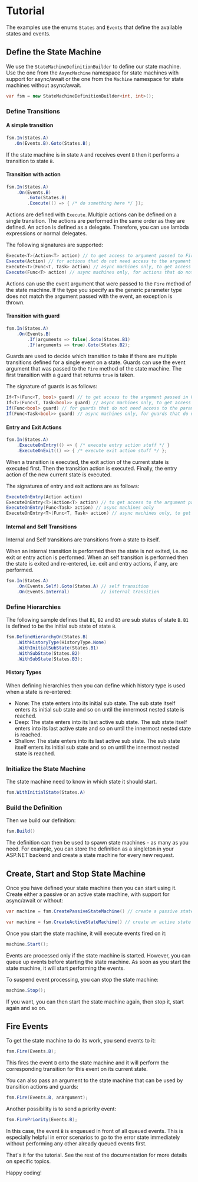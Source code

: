 # Tutorial
The examples use the enums `States` and `Events` that define the available states and events.

## Define the State Machine
We use the `StateMachineDefinitionBuilder` to define our state machine. Use the one from the `AsyncMachine` namespace for state machines with support for async/await or the one from the `Machine` namespace for state machines without async/await.

```c#
var fsm = new StateMachineDefinitionBuilder<int, int>();
```

### Define Transitions

#### A simple transition

```c#
fsm.In(States.A)
   .On(Events.B).Goto(States.B);
```

If the state machine is in state `A` and receives event `B` then it performs a transition to state `B`.

#### Transition with action

```c#
fsm.In(States.A)
    .On(Events.B)
        .Goto(States.B)
        .Execute(() => { /* do something here */ });
```

Actions are defined with `Execute`. Multiple actions can be defined on a single transition. The actions are performed in the same order as they are defined. An action is defined as a delegate. Therefore, you can use lambda expressions or normal delegates.

The following signatures are supported:

```c#
Execute<T>(Action<T> action) // to get access to argument passed to Fire
Execute(Action) // for actions that do not need access to the argument passed to Fire
Execute<T>(Func<T, Task> action) // async machines only, to get access to argument passed to Fire
Execute(Func<T> action) // async machines only, for actions that do not need access to the argument passed to Fire
```

Actions can use the event argument that were passed to the `Fire` method of the state machine.
If the type you specify as the generic parameter type does not match the argument passed with the event, an exception is thrown.

#### Transition with guard

```c#
fsm.In(States.A)
    .On(Events.B)
        .If(arguments => false).Goto(States.B1)
        .If(arguments => true).Goto(States.B2);
```

Guards are used to decide which transition to take if there are multiple transitions defined for a single event on a state. Guards can use the event argument that was passed to the `Fire` method of the state machine.
The first transition with a guard that returns `true` is taken.

The signature of guards is as follows:

```c#
If<T>(Func<T, bool> guard) // to get access to the argument passed in Fire
If<T>(Func<T, Task<bool>> guard) // async machines only, to get access to the argument passed in Fire
If(Func<bool> guard) // for guards that do not need access to the parameters passed to Fire
If(Func<Task<bool>> guard) // async machines only, for guards that do not need access to the parameters passed to Fire
```

#### Entry and Exit Actions

```c#
fsm.In(States.A)
    .ExecuteOnEntry(() => { /* execute entry action stuff */ }
    .ExecuteOnExit(() => { /* execute exit action stuff */ };
```

When a transition is executed, the exit action of the current state is executed first. Then the transition action is executed. Finally, the entry action of the new current state is executed.

The signatures of entry and exit actions are as follows:

```c#
ExecuteOnEntry(Action action)
ExecuteOnEntry<T>(Action<T> action) // to get access to the argument passed in Fire
ExecuteOnEntry(Func<Task> action) // async machines only
ExecuteOnEntry<T>(Func<T, Task> action) // async machines only, to get access to the argument passed in Fire
```
#### Internal and Self Transitions
Internal and Self transitions are transitions from a state to itself.

When an internal transition is performed then the state is not exited, i.e. no exit or entry action is performed.
When an self transition is performed then the state is exited and re-entered, i.e. exit and entry actions, if any, are performed.

```c#
fsm.In(States.A)
    .On(Events.Self).Goto(States.A) // self transition
    .On(Events.Internal)            // internal transition
```

### Define Hierarchies
The following sample defines that `B1`, `B2` and `B3` are sub states of state `B`.
`B1` is defined to be the initial sub state of state `B`.

```c#
fsm.DefineHierarchyOn(States.B)
    .WithHistoryType(HistoryType.None)
	.WithInitialSubState(States.B1)
	.WithSubState(States.B2)
	.WithSubState(States.B3);
```

#### History Types
When defining hierarchies then you can define which history type is used when a state is re-entered:
- None: The state enters into its initial sub state. The sub state itself enters its initial sub state and so on until the innermost nested state is reached.
- Deep: The state enters into its last active sub state. The sub state itself enters into its last active state and so on until the innermost nested state is reached.
- Shallow: The state enters into its last active sub state. The sub state itself enters its initial sub state and so on until the innermost nested state is reached.

### Initialize the State Machine
The state machine need to know in which state it should start.

```c#
fsm.WithInitialState(States.A)
```

### Build the Definition
Then we build our definition:

```c#
fsm.Build()
```

The definition can then be used to spawn state machines - as many as you need.
For example, you can store the definition as a singleton in your ASP.NET backend and create a state machine for every new request.

## Create, Start and Stop State Machine
Once you have defined your state machine then you can start using it.
Create either a passive or an active state machine, with support for async/await or without:

```c#
var machine = fsm.CreatePassiveStateMachine() // create a passive state machine
```

```c#
var machine = fsm.CreateActiveStateMachine() // create an active state machine
```

Once you start the state machine, it will execute events fired on it:

```c#
machine.Start();
```
Events are processed only if the state machine is started. However, you can queue up events before starting the state machine. As soon as you start the state machine, it will start performing the events.

To suspend event processing, you can stop the state machine:

```c#
machine.Stop();
```

If you want, you can then start the state machine again, then stop it, start again and so on.

## Fire Events
To get the state machine to do its work, you send events to it:

```c#
fsm.Fire(Events.B);
```

This fires the event `B` onto the state machine and it will perform the corresponding transition for this event on its current state.

You can also pass an argument to the state machine that can be used by transition actions and guards:

```c#
fsm.Fire(Events.B, anArgument);
```

Another possibility is to send a priority event:

```c#
fsm.FirePriority(Events.B);
```
In this case, the event `B` is enqueued in front of all queued events. This is especially helpful in error scenarios to go to the error state immediately without performing any other already queued events first.

That's it for the tutorial. See the rest of the documentation for more details on specific topics.

Happy coding!